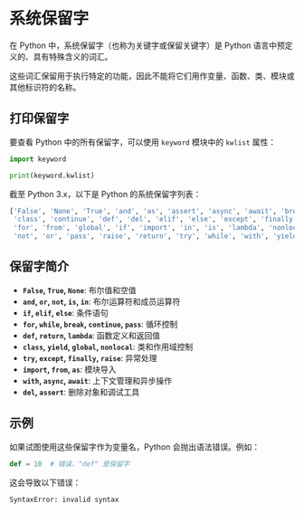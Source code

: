 # 系统保留字

在 Python 中，系统保留字（也称为关键字或保留关键字）是 Python 语言中预定义的、具有特殊含义的词汇。

这些词汇保留用于执行特定的功能，因此不能将它们用作变量、函数、类、模块或其他标识符的名称。

## 打印保留字

要查看 Python 中的所有保留字，可以使用 `keyword` 模块中的 `kwlist` 属性：

```python
import keyword

print(keyword.kwlist)
```

截至 Python 3.x，以下是 Python 的系统保留字列表：

```python
['False', 'None', 'True', 'and', 'as', 'assert', 'async', 'await', 'break', 
 'class', 'continue', 'def', 'del', 'elif', 'else', 'except', 'finally', 
 'for', 'from', 'global', 'if', 'import', 'in', 'is', 'lambda', 'nonlocal', 
 'not', 'or', 'pass', 'raise', 'return', 'try', 'while', 'with', 'yield']
```

## 保留字简介

- **`False`, `True`, `None`**: 布尔值和空值
- **`and`, `or`, `not`, `is`, `in`**: 布尔运算符和成员运算符
- **`if`, `elif`, `else`**: 条件语句
- **`for`, `while`, `break`, `continue`, `pass`**: 循环控制
- **`def`, `return`, `lambda`**: 函数定义和返回值
- **`class`, `yield`, `global`, `nonlocal`**: 类和作用域控制
- **`try`, `except`, `finally`, `raise`**: 异常处理
- **`import`, `from`, `as`**: 模块导入
- **`with`, `async`, `await`**: 上下文管理和异步操作
- **`del`, `assert`**: 删除对象和调试工具

## 示例

如果试图使用这些保留字作为变量名，Python 会抛出语法错误。例如：

```python
def = 10  # 错误，"def" 是保留字
```

这会导致以下错误：
```
SyntaxError: invalid syntax
```